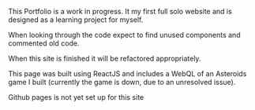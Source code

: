 This Portfolio is a work in progress.  It my first full solo website and is designed as a learning project for myself.

When looking through the code expect to find unused components and commented old code. 

When this site is finished it will be refactored appropriately.

This page was built using ReactJS and includes a WebQL of an Asteroids game I built (currently the game is down, due to an unresolved issue).

Github pages is not yet set up for this site
